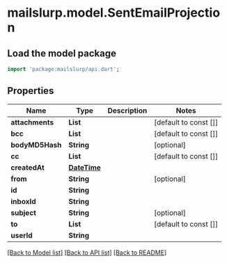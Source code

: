 # mailslurp.model.SentEmailProjection

## Load the model package
```dart
import 'package:mailslurp/api.dart';
```

## Properties
Name | Type | Description | Notes
------------ | ------------- | ------------- | -------------
**attachments** | **List<String>** |  | [default to const []]
**bcc** | **List<String>** |  | [default to const []]
**bodyMD5Hash** | **String** |  | [optional] 
**cc** | **List<String>** |  | [default to const []]
**createdAt** | [**DateTime**](DateTime) |  | 
**from** | **String** |  | [optional] 
**id** | **String** |  | 
**inboxId** | **String** |  | 
**subject** | **String** |  | [optional] 
**to** | **List<String>** |  | [default to const []]
**userId** | **String** |  | 

[[Back to Model list]](../README#documentation-for-models) [[Back to API list]](../README#documentation-for-api-endpoints) [[Back to README]](../README)



